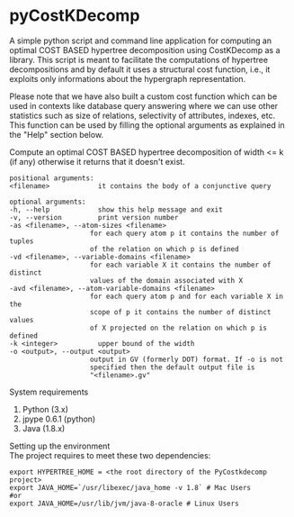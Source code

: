 # pyCostKDecomp
A simple python script and command line application for computing an optimal COST BASED hypertree decomposition using CostKDecomp as a library.
This script is meant to facilitate the computations of hypertree decompositions and by default it uses a structural cost function, i.e., it exploits only informations about the hypergraph representation.

Please note that we have also built a custom cost function which can be used in contexts like database query answering where we can use other statistics such as size of relations, selectivity of attributes, indexes, etc.
This function can be used by filling the optional arguments as explained in the "Help" section below.

Compute an optimal COST BASED hypertree decomposition of width <= k (if any)
otherwise it returns that it doesn't exist.

    positional arguments:
    <filename>            it contains the body of a conjunctive query

    optional arguments:
    -h, --help            show this help message and exit
    -v, --version         print version number
    -as <filename>, --atom-sizes <filename>
                        for each query atom p it contains the number of tuples
                        of the relation on which p is defined
    -vd <filename>, --variable-domains <filename>
                        for each variable X it contains the number of distinct
                        values of the domain associated with X
    -avd <filename>, --atom-variable-domains <filename>
                        for each query atom p and for each variable X in the
                        scope of p it contains the number of distinct values
                        of X projected on the relation on which p is defined
    -k <integer>          upper bound of the width
    -o <output>, --output <output>
                        output in GV (formerly DOT) format. If -o is not
                        specified then the default output file is
                        "<filename>.gv"
    
System requirements <br/>
1. Python (3.x)
2. jpype 0.6.1 (python)
3. Java (1.8.x)
    
    
Setting up the environment <br/> 
The project requires to meet these two dependencies:
    
    export HYPERTREE_HOME = <the root directory of the PyCostkdecomp project>
    export JAVA_HOME=`/usr/libexec/java_home -v 1.8` # Mac Users
    #or 
    export JAVA_HOME=/usr/lib/jvm/java-8-oracle # Linux Users


